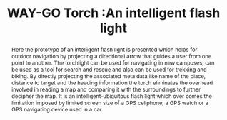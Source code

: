 ---
layout: project-page-new
title: "WAY-GO Torch :An intelligent flash light"
authors:
  - name: Sriranjan Rasakatla
    sup: 1
  - name: K. Madhava Krishna
    sup: 1
affiliations:
  - name: IIIT Hyderabad, India
    link: #
    sup: 1
permalink: /publications/2013/Sriranjan_WAY-GO/
abstract: "Here the prototype of an intelligent flash light is presented which helps for outdoor navigation by projecting a directional arrow that guides a user from one point to another. The torchlight can be used for
navigating in new campuses, can be used as a tool for search and rescue and also can be used for trekking and biking. By directly projecting the associated meta data like name of the place, distance to target and the heading information the torch eliminates the overhead involved
in reading a map and comparing it with the surroundings to further decipher the map. It is an intelligent-ubiquitous flash light which over comes the limitation imposed by limited screen size of a GPS cellphone, a GPS watch or a GPS navigating device used in a car."
paper: https://ieeexplore.ieee.org/stamp/stamp.jsp?tp=&arnumber=6739723
# iframe: https://www.youtube.com/embed/jhjskX4FQwA

---